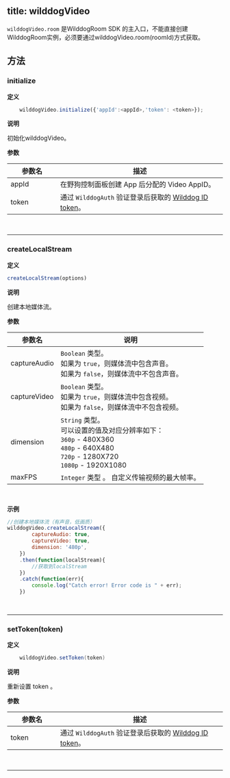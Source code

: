 title: wilddogVideo
---

`wilddogVideo.room` 是WilddogRoom SDK 的主入口，不能直接创建WilddogRoom实例，必须要通过wilddogVideo.room(roomId)方式获取。

## 方法

### initialize

**定义**

```javascript
	wilddogVideo.initialize({'appId':<appId>,'token': <token>});
```

**说明**

初始化wilddogVideo。

**参数**

| 参数名 | 描述 |
|---|---|
| appId | 在野狗控制面板创建 App 后分配的 Video AppID。 |
| token | 通过 `WilddogAuth` 验证登录后获取的 [Wilddog ID token](/auth/Web/guide/concept.html#身份认证令牌)。 |

</br>

---

### createLocalStream

**定义**

```js
createLocalStream(options)
```

**说明**

创建本地媒体流。

**参数**

| 参数名 | 说明 |
|---|---|
| captureAudio | `Boolean` 类型。<br>如果为 `true`，则媒体流中包含声音。<br>如果为 `false`，则媒体流中不包含声音。|
| captureVideo | `Boolean` 类型。<br>如果为 `true`，则媒体流中包含视频。<br>如果为 `false`，则媒体流中不包含视频。|
| dimension | `String` 类型。<br>可以设置的值及对应分辨率如下：<br>`360p` - 480X360<br>`480p` - 640X480<br>`720p` - 1280X720<br>`1080p` - 1920X1080 |
| maxFPS| `Integer` 类型 。 自定义传输视频的最大帧率。|

</br>

**示例**

```js
//创建本地媒体流（有声音，低画质）
wilddogVideo.createLocalStream({
        captureAudio: true,
        captureVideo: true,
        dimension: '480p',
    })
    .then(function(localStream){
        //获取到localStream
    })
    .catch(function(err){
        console.log("Catch error! Error code is " + err);
    })
```

</br>

---

### setToken(token)

**定义**

```java
    wilddogVideo.setToken(token)
```
**说明**

重新设置 token 。

**参数**
<style>
table th:first-of-type {
    width: 100px;
}
</style>

| 参数名 | 描述 |
|---|---|
| token | 通过 `WilddogAuth` 验证登录后获取的 [Wilddog ID token](/auth/Web/guide/concept.html#身份认证令牌)。 |

</br>

---
